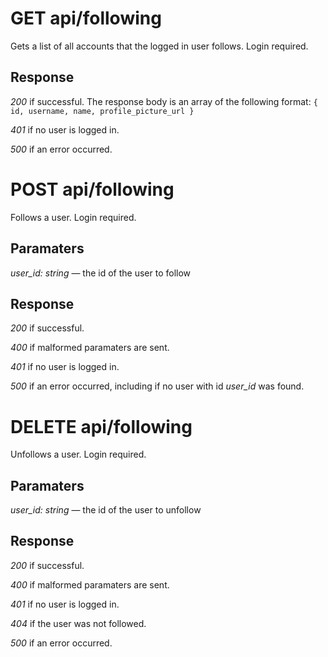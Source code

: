 # GET api/following

Gets a list of all accounts that the logged in user follows. Login required.

## Response

_200_ if successful. The response body is an array of the following format:
`{ id, username, name, profile_picture_url }`

_401_ if no user is logged in.

_500_ if an error occurred.

# POST api/following

Follows a user. Login required.

## Paramaters

_user_id: string_ — the id of the user to follow

## Response

_200_ if successful.

_400_ if malformed paramaters are sent.

_401_ if no user is logged in.

_500_ if an error occurred, including if no user with id _user_id_ was found.

# DELETE api/following

Unfollows a user. Login required.

## Paramaters

_user_id: string_ — the id of the user to unfollow

## Response

_200_ if successful.

_400_ if malformed paramaters are sent.

_401_ if no user is logged in.

_404_ if the user was not followed.

_500_ if an error occurred.
